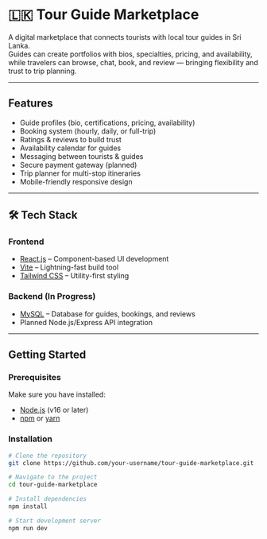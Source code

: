 # 🇱🇰 Tour Guide Marketplace  

A digital marketplace that connects tourists with local tour guides in Sri Lanka.  
Guides can create portfolios with bios, specialties, pricing, and availability, while travelers can browse, chat, book, and review — bringing flexibility and trust to trip planning.  

---

##  Features  
- Guide profiles (bio, certifications, pricing, availability)  
- Booking system (hourly, daily, or full-trip)  
- Ratings & reviews to build trust  
- Availability calendar for guides  
- Messaging between tourists & guides  
- Secure payment gateway (planned)  
- Trip planner for multi-stop itineraries  
- Mobile-friendly responsive design  

---

## 🛠️ Tech Stack  
### Frontend  
- [React.js](https://react.dev/) – Component-based UI development  
- [Vite](https://vitejs.dev/) – Lightning-fast build tool  
- [Tailwind CSS](https://tailwindcss.com/) – Utility-first styling  

### Backend (In Progress)  
- [MySQL](https://www.mysql.com/) – Database for guides, bookings, and reviews  
- Planned Node.js/Express API integration  

---

##  Getting Started  

### Prerequisites  
Make sure you have installed:  
- [Node.js](https://nodejs.org/) (v16 or later)  
- [npm](https://www.npmjs.com/) or [yarn](https://yarnpkg.com/)  

### Installation  
```bash
# Clone the repository
git clone https://github.com/your-username/tour-guide-marketplace.git

# Navigate to the project
cd tour-guide-marketplace

# Install dependencies
npm install

# Start development server
npm run dev
